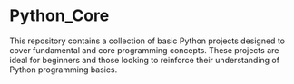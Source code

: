 # Python_Core
This repository contains a collection of basic Python projects designed to cover fundamental and core programming concepts. These projects are ideal for beginners and those looking to reinforce their understanding of Python programming basics.
